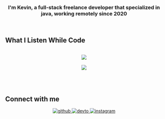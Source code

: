 
  

### <div align="center">I'm Kevin, a full-stack freelance developer that specialized in java, working remotely since 2020 </div>  
 


<br/>  

## What I Listen While Code 
  

<br/>  

<div align="center"><img src="https://spotify-github-profile.vercel.app/api/view?uid=dv41n84asgnoytjx8kvdnxv1s&cover_image=true&theme=default&bar_color=53b14f&bar_color_cover=true" /></div>  

<br/>  

<div align="center">
<img src="https://komarev.com/ghpvc/?username=Pownyfals&&style=flat-square" align="center" />
</div>  
  

<br/>  

<div align="center"></div>  

<br/>  


<br />

## Connect with me  
<div align="center">
<a href="https://github.com/Pownyfals" target="_blank">
<img src=https://img.shields.io/badge/github-%2324292e.svg?&style=for-the-badge&logo=github&logoColor=white alt=github style="margin-bottom: 5px;" />
</a>
<a href="https://dev.to/Pownyfals" target="_blank">
<img src=https://img.shields.io/badge/dev.to-%2308090A.svg?&style=for-the-badge&logo=dev.to&logoColor=white alt=devto style="margin-bottom: 5px;" />
</a>
<a href="https://instagram.com/kevin_feebrian" target="_blank">
<img src=https://img.shields.io/badge/instagram-%23000000.svg?&style=for-the-badge&logo=instagram&logoColor=white alt=instagram style="margin-bottom: 5px;" />
</a>  
</div>  
  
